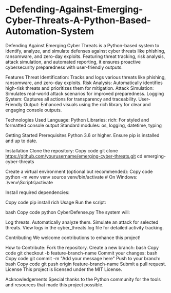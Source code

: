 # -Defending-Against-Emerging-Cyber-Threats-A-Python-Based-Automation-System
Defending Against Emerging Cyber Threats is a Python-based system to identify, analyze, and simulate defenses against cyber threats like phishing, ransomware, and zero-day exploits. Featuring threat tracking, risk analysis, attack simulation, and automated reporting, it ensures proactive cybersecurity preparedness with user-friendly outputs.

Features
Threat Identification: Tracks and logs various threats like phishing, ransomware, and zero-day exploits.
Risk Analysis: Automatically identifies high-risk threats and prioritizes them for mitigation.
Attack Simulation: Simulates real-world attack scenarios for improved preparedness.
Logging System: Captures all actions for transparency and traceability.
User-Friendly Output: Enhanced visuals using the rich library for clear and engaging console outputs.

Technologies Used
Language: Python
Libraries:
rich: For styled and formatted console output
Standard modules: os, logging, datetime, typing

Getting Started
Prerequisites
Python 3.6 or higher.
Ensure pip is installed and up to date.

Installation
Clone the repository:
Copy code
git clone https://github.com/yourusername/emerging-cyber-threats.git
cd emerging-cyber-threats

Create a virtual environment (optional but recommended):
Copy code
python -m venv venv
source venv/bin/activate  # On Windows: .\venv\Scripts\activate

Install required dependencies:

Copy code
pip install rich
Usage
Run the script:

bash
Copy code
python CyberDefense.py
The system will:

Log threats.
Automatically analyze them.
Simulate an attack for selected threats.
View logs in the cyber_threats.log file for detailed activity tracking.

Contributing
We welcome contributions to enhance this project!

How to Contribute:
Fork the repository.
Create a new branch:
bash
Copy code
git checkout -b feature-branch-name
Commit your changes:
bash
Copy code
git commit -m "Add your message here"
Push to your branch:
bash
Copy code
git push origin feature-branch-name
Submit a pull request.
License
This project is licensed under the MIT License.

Acknowledgements
Special thanks to the Python community for the tools and resources that made this project possible.


